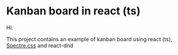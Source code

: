 # Kanban board in react (ts)

Hi.

This project contains an example of kanban board using react (ts), [Spectre.css](https://picturepan2.github.io/spectre/index.html) and react-dnd